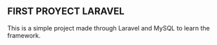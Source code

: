 FIRST PROYECT LARAVEL
---------------------

This is a simple project made through Laravel and MySQL to learn the framework.
